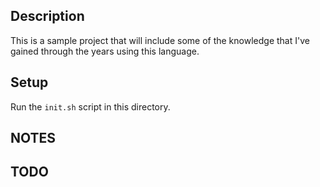 ## Description

This is a sample project that will include some of the knowledge that I've gained through the years using this language.

## Setup

Run the `init.sh` script in this directory.

## NOTES

## TODO

